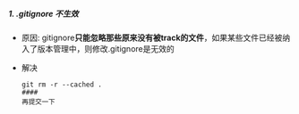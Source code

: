 ##### 1.  .gitignore 不生效

- 原因: gitignore**只能忽略那些原来没有被track的文件**，如果某些文件已经被纳入了版本管理中，则修改.gitignore是无效的

- 解决

  ```
  git rm -r --cached .
  ####
  再提交一下
  ```

  

